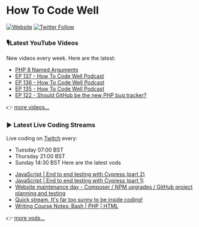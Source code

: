 # How To Code Well

[![Website](https://img.shields.io/twitch/status/howtocodewell?color=pink&label=LIVE%20CODING%20ON%20TWITCH&logoColor=%3D&style=for-the-badge)](https://howtocodewell.net/live)
[![Twitter Follow](https://img.shields.io/twitter/follow/howtocodewell?color=pink&logo=twitter&style=for-the-badge)](https://twitter.com/intent/follow?original_referer=https%3A%2F%2Fgithub.com%2Fhowtocodewell&screen_name=howtocodewell)


### 🎙️Latest YouTube Videos
New videos every week.  Here are the latest:
<!-- YOUTUBE-HTCW:START -->
- [PHP 8 Named Arguments](https://www.youtube.com/watch?v=hQZxTRDrPLc)
- [EP 137 - How To Code Well Podcast](https://www.youtube.com/watch?v=z5i6PUh-U7s)
- [EP 136 - How To Code Well Podcast](https://www.youtube.com/watch?v=C2N3mdL1OGY)
- [EP 135 - How To Code Well Podcast](https://www.youtube.com/watch?v=S-LJ2vZu66c)
- [EP 122 - Should GitHub be the new PHP bug tracker?](https://www.youtube.com/watch?v=s6RZG6Z6Ij8)
<!-- YOUTUBE-HTCW:END -->

👉 [more videos...](https://youtube.com/howtocodewell)

### ▶️ Latest Live Coding Streams
Live coding on [Twitch](https://howtocodewell.net/live) every:
- Tuesday 07:00 BST
- Thursday 21:00 BST
- Sunday 14:30 BST
Here are the latest vods

<!-- YOUTUBE-HTCW-LIVE:START -->
- [JavaScript | End to end testing with Cypress (part 2)](https://www.youtube.com/watch?v=9RlJRCPTQxc)
- [JavaScript | End to end testing with Cypress (part 1)](https://www.youtube.com/watch?v=4cuB6VbCiDE)
- [Website maintenance day - Composer / NPM upgrades / GitHub project planning and testing](https://www.youtube.com/watch?v=7NE9iGuoimA)
- [Quick stream.  It's far too sunny to be inside coding!](https://www.youtube.com/watch?v=ravNWdhDuXA)
- [Writing Course Notes: Bash | PHP | HTML](https://www.youtube.com/watch?v=I_WdOCSkEZE)
<!-- YOUTUBE-HTCW-LIVE:END -->

👉 [more vods...](https://youtube.com/howtocodewelllive)